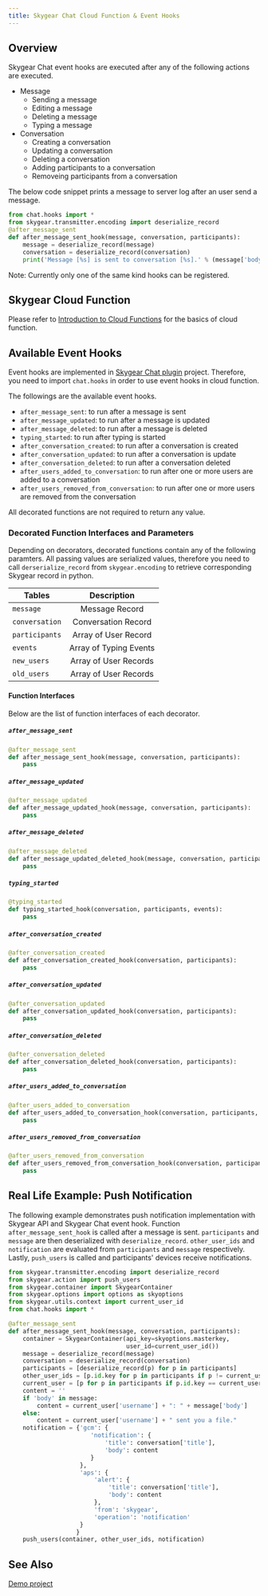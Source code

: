 ```yaml
---
title: Skygear Chat Cloud Function & Event Hooks
---
```


## Overview
Skygear Chat event hooks are executed after any of the following actions are executed.

- Message
    - Sending a message
    - Editing a message
    - Deleting a message
    - Typing a message
- Conversation
    - Creating a conversation
    - Updating a conversation
    - Deleting a conversation
    - Adding participants to a conversation
    - Removeing participants from a conversation

The below code snippet prints a message to server log after an user send a message.

```python
from chat.hooks import *
from skygear.transmitter.encoding import deserialize_record
@after_message_sent
def after_message_sent_hook(message, conversation, participants):
    message = deserialize_record(message)
    conversation = deserialize_record(conversation)
    print('Message [%s] is sent to conversation [%s].' % (message['body'], conversation['title']))
```    

Note: Currently only one of the same kind hooks can be registered.

## Skygear Cloud Function
Please refer to [Introduction to Cloud Functions](https://docs.skygear.io/guides/cloud-function/intro-and-deployment/) for the basics of cloud function.

## Available Event Hooks
Event hooks are implemented in [Skygear Chat plugin](https://github.com/skygeario/chat) project. Therefore, you need to import `chat.hooks` in order to use event hooks in cloud function.

The followings are the available event hooks.

- `after_message_sent`: to run after a message is sent
- `after_message_updated`: to run after a message is updated
- `after_message_deleted`: to run after a message is deleted
- `typing_started`: to run after typing is started
- `after_conversation_created`: to run after a conversation is created 
- `after_conversation_updated`: to run after a conversation is update
- `after_conversation_deleted`: to run after a conversation deleted
- `after_users_added_to_conversation`: to run after one or more users are added to a conversation
- `after_users_removed_from_conversation`: to run after one or more users are removed from the conversation

All decorated functions are not required to return any value.


### Decorated Function Interfaces and Parameters

Depending on decorators, decorated functions contain any of the following paramters. All passing values are serialized values, therefore you need to call `derserialize_record` from `skygear.encoding` to retrieve corresponding Skygear record in python. 

| Tables        | Description            |
| ------------- |:----------------------:|
| `message`     | Message Record         |
| `conversation`| Conversation Record    |
| `participants`| Array of User Record   |
| `events`      | Array of Typing Events |
| `new_users`   | Array of User Records  |
| `old_users`   | Array of User Records  |


#### Function Interfaces
Below are the list of function interfaces of each decorator.

##### `after_message_sent`
```python
@after_message_sent
def after_message_sent_hook(message, conversation, participants):
    pass
```
##### `after_message_updated`
```python
@after_message_updated
def after_message_updated_hook(message, conversation, participants):
    pass
```
##### `after_message_deleted`
```python
@after_message_deleted
def after_message_updated_deleted_hook(message, conversation, participants):
    pass
```
##### `typing_started`
```python
@typing_started
def typing_started_hook(conversation, participants, events):
    pass
```
##### `after_conversation_created`
```python
@after_conversation_created
def after_conversation_created_hook(conversation, participants):
    pass
```
##### `after_conversation_updated`
```python
@after_conversation_updated
def after_conversation_updated_hook(conversation, participants):
    pass
```
##### `after_conversation_deleted`
```python
@after_conversation_deleted
def after_conversation_deleted_hook(conversation, participants):
    pass
```
##### `after_users_added_to_conversation`
```python
@after_users_added_to_conversation
def after_users_added_to_conversation_hook(conversation, participants, new_users):
    pass
```
##### `after_users_removed_from_conversation`
```python
@after_users_removed_from_conversation
def after_users_removed_from_conversation_hook(conversation, participants, old_users):
    pass
```


## Real Life Example: Push Notification
The following example demonstrates push notification implementation with Skygear API and Skygear Chat event hook. Function `after_message_sent_hook` is called after a message is sent. `participants` and `message` are then deserialized with `deserialize_record`. `other_user_ids` and `notification` are evaluated from `participants` and `message` respectively. Lastly, `push_users` is called and participants' devices receive notifications.

```python
from skygear.transmitter.encoding import deserialize_record
from skygear.action import push_users
from skygear.container import SkygearContainer
from skygear.options import options as skyoptions
from skygear.utils.context import current_user_id
from chat.hooks import *

@after_message_sent
def after_message_sent_hook(message, conversation, participants):
    container = SkygearContainer(api_key=skyoptions.masterkey,
                                 user_id=current_user_id())
    message = deserialize_record(message)
    conversation = deserialize_record(conversation)
    participants = [deserialize_record(p) for p in participants]
    other_user_ids = [p.id.key for p in participants if p != current_user_id()]
    current_user = [p for p in participants if p.id.key == current_user_id()][0]
    content = ''
    if 'body' in message:
        content = current_user['username'] + ": " + message['body']
    else:
        content = current_user['username'] + " sent you a file."
    notification = {'gcm': {
                       'notification': {
                           'title': conversation['title'],
                           'body': content
                       }
                    },
                    'aps': {
                        'alert': {
                            'title': conversation['title'],
                            'body': content
                        },
                        'from': 'skygear',
                        'operation': 'notification'
                    }
                   }
    push_users(container, other_user_ids, notification)
```


## See Also
[Demo project](https://github.com/skygear-demo/cloud-chat-demo-py)
